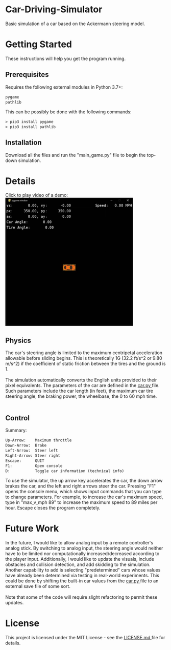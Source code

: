 # Car-Driving-Simulator
Basic simulation of a car based on the Ackermann steering model.

<h1> Getting Started </h1>
These instructions will help you get the program running.

<h2> Prerequisites </h2>
Requires the following external modules in Python 3.7+: <br>
<pre><code>pygame
pathlib </code></pre>
This can be possibly be done with the following commands:

<pre><code>> pip3 install pygame
> pip3 install pathlib </code></pre>

<h2> Installation </h2>
Download all the files and run the "main_game.py" file to begin the top-down simulation.

<h1> Details </h1>

Click to play video of a demo: <br>
<a href="https://giant.gfycat.com/ThriftyAnguishedCoral.webm">
<img alt="Thumbnail" src="https://raw.githubusercontent.com/tbone-iii/Car-Driving-Simulator/master/Video/video%20screenshot.png" width="400" height="400">
</a>

<h2> Physics </h2>
The car's steering angle is limited to the maximum centripetal acceleration allowable
before sliding begins. This is theoretically 1G (32.2 ft/s^2 or 9.80 m/s^2) if the coefficient
of static friction between the tires and the ground is 1. <br> <br>
The simulation automatically converts the English units provided to their pixel equivalents. The parameters of the car are defined in the <a href="https://github.com/tbone-iii/Car-Driving-Simulator/blob/master/car.py"> car.py </a> file. Such parameters include the car length (in feet), the maximum car tire steering angle, the braking power, the wheelbase, the 0 to 60 mph time. <br><br>

<h2> Control </h2>
Summary:
<pre><code>Up-Arrow:    Maximum throttle
Down-Arrow:  Brake
Left-Arrow:  Steer left
Right-Arrow: Steer right
Escape:      QUIT
F1:          Open console
D:           Toggle car information (technical info)
</code></pre>

To use the simulator, the up arrow key accelerates the car, the down arrow brakes the car, and the left and right arrows steer the car. Pressing "F1" opens the console menu, which shows input commands
that you can type to change parameters. For example, to increase the car's maximum speed, type in
"max_v_mph 89" to increase the maximum speed to 89 miles per hour. Escape closes the program completely.

<h1> Future Work </h1>
In the future, I would like to allow analog input by a remote controller's analog stick. By switching to analog input, the steering angle would neither have to be limited nor computationally increased/decreased according to the player input. Additionally, I would like to update the visuals, include obstacles and collision detection, and add skidding to the simulation. Another capability to add is selecting "predetermined" cars whose values have already been determined via testing in real-world experiments. This could be done by shifting the built-in car values from the <a href="https://github.com/tbone-iii/Car-Driving-Simulator/blob/master/car.py"> car.py </a> file to an external save file of some sort.<br><br>
Note that some of the code will require slight refactoring to permit these updates.

<h1> License </h1>
This project is licensed under the MIT License - see the <a href="https://github.com/tbone-iii/Car-Driving-Simulator/blob/master/LICENSE.md"> LICENSE.md </a>
file for details.